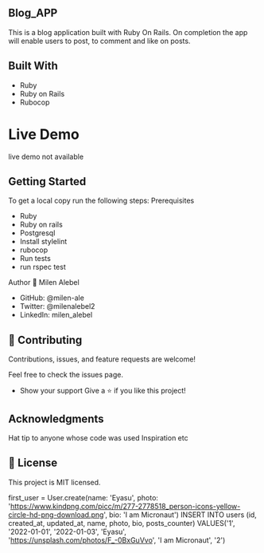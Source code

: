 
## Blog_APP 
This is a blog application built with Ruby On Rails. On completion the app will enable users to post, to comment and like on posts.

## Built With
- Ruby
- Ruby on Rails
- Rubocop
# Live Demo
live demo not available

## Getting Started
To get a local copy run the following steps:
Prerequisites
- Ruby
- Ruby on rails
- Postgresql
- Install stylelint
- rubocop
- Run tests
- run rspec test

Author
👤 Milen Alebel

- GitHub: @milen-ale
- Twitter: @milenalebel2
- LinkedIn: milen_alebel
## 🤝 Contributing
Contributions, issues, and feature requests are welcome!

Feel free to check the issues page.

- Show your support
Give a ⭐️ if you like this project!

## Acknowledgments
Hat tip to anyone whose code was used
Inspiration
etc
## 📝 License
This project is MIT licensed.

first_user = User.create(name: 'Eyasu', photo: 'https://www.kindpng.com/picc/m/277-2778518_person-icons-yellow-circle-hd-png-download.png', bio: 'I am Micronaut') INSERT INTO users (id, created_at, updated_at, name, photo, bio, posts_counter) VALUES('1', '2022-01-01', '2022-01-03', 'Eyasu', 'https://unsplash.com/photos/F_-0BxGuVvo', 'I am Micronaut', '2')